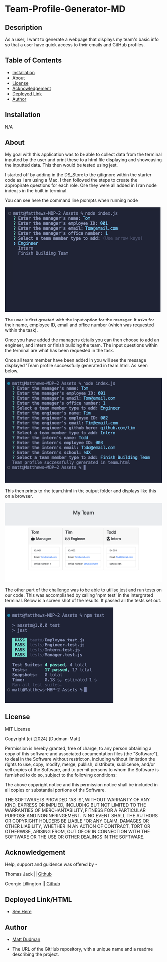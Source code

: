 # Team-Profile-Generator-MD

## Description
As a user, I want to generate a webpage that displays my team's basic info so that a user have quick access to their emails and GitHub profiles.

## Table of Contents

- [Installation](#installation)
- [About](#about)
- [License](#license)
- [Acknowledgement](#acknowledgement)
- [Deployed Link](#deployed-link)
- [Author](#author)


## Installation 

N/A

## About
My goal with this application was to be able to collect data from the terminal inputted by the user and print these to a html file displaying and showcasing the inputted data. This then would be tested using jest. 

I started off by adding in the DS_Store to the gitignore within the starter code as i am using a Mac. I then followed the steps to create the appropirate questions for each role. One they were all added in I ran node index.js in the built in terminal. 

You can see here the command line prompts when running node

![Alt text](<challenge/Media/Screenshot 2024-02-13 at 16.41.01.png>)

The user is first greeted with the input option for the manager. It asks for their name, employee ID, email and office number (which was requested within the task). 

Once you have added the managers details you can then choose to add an engineer, and intern or finish building the team. The input questions within the terminal are what has been requested in the task. 

Once all team member have been added in you will see the message displayed 'Team profile successfully generated in team.html. As seen below. 

![Alt text](<challenge/Media/Screenshot 2024-02-13 at 16.42.10.png>)

This then prints to rhe team.html in the output folder and displays like this on a browser. 

![Alt text](<challenge/Media/Screenshot 2024-02-13 at 16.42.24.png>)

The other part of the challenge was to be able to utilise jest and run tests on our code. This was accomplished by calling 'npm test' in the intergrated terminal. Below is a screen shot of the results. It passed all the tests set out. 

![Alt text](image.png)


## License

MIT License

Copyright (c) [2024] [Dudman-Matt]

Permission is hereby granted, free of charge, to any person obtaining a copy of this software and associated documentation files (the "Software"), to deal in the Software without restriction, including without limitation the rights to use, copy, modify, merge, publish, distribute, sublicense, and/or sell copies of the Software, and to permit persons to whom the Software is furnished to do so, subject to the following conditions:

The above copyright notice and this permission notice shall be included in all copies or substantial portions of the Software.

THE SOFTWARE IS PROVIDED "AS IS", WITHOUT WARRANTY OF ANY KIND, EXPRESS OR IMPLIED, INCLUDING BUT NOT LIMITED TO THE WARRANTIES OF MERCHANTABILITY, FITNESS FOR A PARTICULAR PURPOSE AND NONINFRINGEMENT. IN NO EVENT SHALL THE AUTHORS OR COPYRIGHT HOLDERS BE LIABLE FOR ANY CLAIM, DAMAGES OR OTHER LIABILITY, WHETHER IN AN ACTION OF CONTRACT, TORT OR OTHERWISE, ARISING FROM, OUT OF OR IN CONNECTION WITH THE SOFTWARE OR THE USE OR OTHER DEALINGS IN THE SOFTWARE.

## Acknowledgement 

Help, support and guidence was offered by - 

Thomas Jack || [Github](https://github.com/quikstart86)

Georgie Lillington || [Github](https://github.com/georgielill)

## Deployed Link/HTML
 * [See Here](file:///Users/matt/Bootcamp/Team-Profile-Generator-MD/challenge/Assets/output/team.html)

## Author
 * [Matt Dudman](https://github.com/atypicalbitter)





* The URL of the GitHub repository, with a unique name and a readme describing the project.
